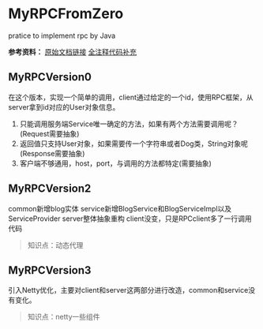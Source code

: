 # MyRPCFromZero
pratice to implement rpc by Java

**参考资料：**
[原始文档链接](https://gitee.com/cjwwarren/MyRPCFromZero)
[全注释代码补充](https://blog.csdn.net/fisherish/article/details/122009738)

## MyRPCVersion0
在这个版本，实现一个简单的调用，client通过给定的一个id，使用RPC框架，从server拿到id对应的User对象信息。

1. 只能调用服务端Service唯一确定的方法，如果有两个方法需要调用呢？(Request需要抽象)
2. 返回值只支持User对象，如果需要传一个字符串或者Dog类，String对象呢(Response需要抽象)
3. 客户端不够通用，host，port，与调用的方法都特定(需要抽象)

## MyRPCVersion2
common新增blog实体
service新增BlogService和BlogServiceImpl以及ServiceProvider
server整体抽象重构
client没变，只是RPCclient多了一行调用代码

> 知识点：动态代理

## MyRPCVersion3
引入Netty优化，主要对client和server这两部分进行改造，common和service没有变化。

> 知识点：netty一些组件
